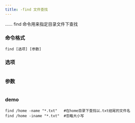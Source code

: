 ```yaml
---
title: -find 文件查找
---
```

...... find 命令用来指定目录文件下查找

### 命令格式

```
find [选项] [参数]
```

### 选项

```

```

### 参数

```

```

### demo

```
find /home -name "*.txt"   #在home目录下查找以.txt结尾的文件名
find /home -iname "*.txt"  #忽略大小写
```





























